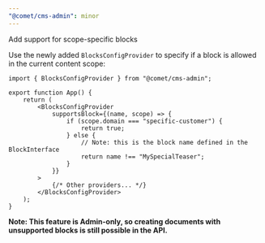 ```yaml
---
"@comet/cms-admin": minor
---
```


Add support for scope-specific blocks

Use the newly added `BlocksConfigProvider` to specify if a block is allowed in the current content scope:

```tsx title="App.tsx"
import { BlocksConfigProvider } from "@comet/cms-admin";

export function App() {
    return (
        <BlocksConfigProvider
            supportsBlock={(name, scope) => {
                if (scope.domain === "specific-customer") {
                    return true;
                } else {
                    // Note: this is the block name defined in the BlockInterface
                    return name !== "MySpecialTeaser";
                }
            }}
        >
            {/* Other providers... */}
        </BlocksConfigProvider>
    );
}
```

**Note: This feature is Admin-only, so creating documents with unsupported blocks is still possible in the API.**
